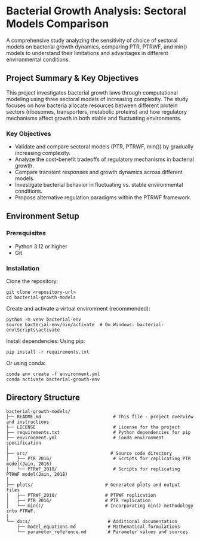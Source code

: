 # Bacterial Growth Analysis: Sectoral Models Comparison

A comprehensive study analyzing the sensitivity of choice of sectoral models on bacterial growth dynamics, comparing PTR, PTRWF, and min() models to understand their limitations and advantages in different environmental conditions.

## Project Summary & Key Objectives
This project investigates bacterial growth laws through computational modeling using three sectoral models of increasing complexity. The study focuses on how bacteria allocate resources between different protein sectors (ribosomes, transporters, metabolic proteins) and how regulatory mechanisms affect growth in both stable and fluctuating environments.

### Key Objectives
- Validate and compare sectoral models (PTR, PTRWF, min()) by gradually increasing complexity.
- Analyze the cost-benefit tradeoffs of regulatory mechanisms in bacterial growth.
- Compare transient responses and growth dynamics across different models.
- Investigate bacterial behavior in fluctuating vs. stable environmental conditions.
- Propose alternative regulation paradigms within the PTRWF framework.

## Environment Setup

### Prerequisites
- Python 3.12 or higher
- Git
  
### Installation

Clone the repository:
```
git clone <repository-url>
cd bacterial-growth-models
```
Create and activate a virtual environment (recommended):
```
python -m venv bacterial-env
source bacterial-env/bin/activate  # On Windows: bacterial-env\Scripts\activate
```
Install dependencies:
Using pip:
```
pip install -r requirements.txt
```
Or using conda:
```
conda env create -f environment.yml
conda activate bacterial-growth-env
```

## Directory Structure
```
bacterial-growth-models/
├── README.md                           # This file - project overview and instructions
├── LICENSE                             # License for the project
├── requirements.txt                    # Python dependencies for pip
├── environment.yml                     # Conda environment specification
│
├── src/                               # Source code directory
│   ├── PTR_2016/                       # Scripts for replicating PTR model(Jain, 2016)
│   └── PTRWF_2018/                     # Scripts for replicating PTRWF model(Jain, 2018)
│
├── plots/                           # Generated plots and output files
│   ├── PTRWF_2018/                  # PTRWF replication
│   ├── PTR_2016/                    # PTR replication        
│   └── min()/                       # Incorporating min() methodology into PTRWF.
|
└── docs/                             # Additional documentation
    ├── model_equations.md            # Mathematical formulations
    └── parameter_reference.md        # Parameter values and sources
```
